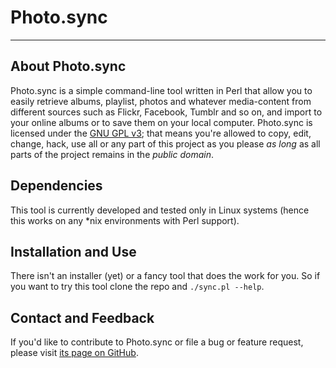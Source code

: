 # Photo.sync

---

## About Photo.sync

Photo.sync is a simple command-line tool written in Perl that allow you to easily retrieve albums, playlist, photos and whatever media-content from different sources such as Flickr, Facebook, Tumblr and so on, and import to your online albums or to save them on your local computer.
Photo.sync is licensed under the [GNU GPL v3][2]; that means you're allowed to copy, edit, change, hack, use all or any part of this project as you please *as long* as all parts of the project remains in the *public domain*.

## Dependencies

This tool is currently developed and tested  only in Linux systems (hence this works on any *nix environments with Perl support).

## Installation and Use

There isn't an installer (yet) or a fancy tool that does the work for you. So if you want to try this tool clone the repo and `./sync.pl --help`.

## Contact and Feedback

If you'd like to contribute to Photo.sync or file a bug or feature request, please visit [its page on GitHub][1].

  [1]: https://github.com/asphxia/photo.sync
  [2]: http://www.gnu.org/licenses/gpl.html